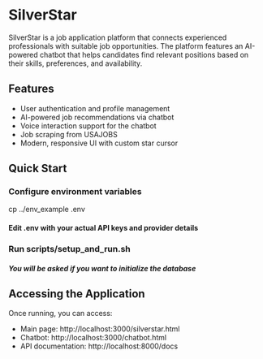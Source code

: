 # SilverStar

SilverStar is a job application platform that connects experienced professionals with suitable job opportunities. The platform features an AI-powered chatbot that helps candidates find relevant positions based on their skills, preferences, and availability.

## Features

- User authentication and profile management
- AI-powered job recommendations via chatbot
- Voice interaction support for the chatbot
- Job scraping from USAJOBS
- Modern, responsive UI with custom star cursor

## Quick Start

### Configure environment variables
cp ../env_example .env
#### Edit .env with your actual API keys and provider details

### Run scripts/setup_and_run.sh
##### You will be asked if you want to initialize the database 


## Accessing the Application

Once running, you can access:

- Main page: http://localhost:3000/silverstar.html
- Chatbot: http://localhost:3000/chatbot.html
- API documentation: http://localhost:8000/docs
